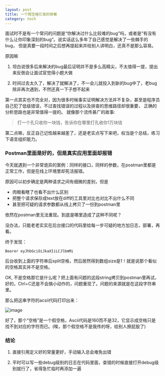 ```yaml
---
layout: post
title: 一个假空格引发的惨案
category: tech
---
```


面试时不是有一个常问的问题是“你解决过什么比较难的bug”吗，或者是“有没有什么让你印象深刻的bug”。说实话这么多年了自己感觉是解决了一些棘手的bug，
但是真要一段时间之后想再提起来并给别人讲明白，还真不是那么容易。

原因嘛

1. 坦白说很多后来解决的bug最后证明并不是多么高精尖，不太值得一提，提出来反倒会让面试官觉得小题大做

2. 时间过去太久了，解决了就解决了，不一会儿就投入到新的bug中了，老bug除非再次遇到，不然还真一下子想不起来 

第一点其实也不完全对，因为很多时候事实证明解决方法并不复杂，甚至是程序员自己犯了低级错误，不过查找错误的过程以及排查的思维路径却很重要，
正确的分析思路也是非常值得一提的。 就像那个流传甚广的故事:
> 打一个孔只收你一块钱，告诉你在哪里打孔收你1万块钱

第二点嘛，反正自己记性越来越差了，还是老实点写下来吧，权当是个总结，练习下语言组织能力。

### Postman里面是好的，但是真实应用里面却报错

今天就遇到一个非常诡异的案例：同样的接口，同样的参数，在postman里都是正常工作，但是在线上环境里却死活报错。

原因可以初步确定是两种请求之间有细微的差别，但是

- 肉眼看瞎了也看不出什么区别
- 把整个请求保存成text放在diff的工具里对比也对比不出什么不同
- 甚至把可疑的请求参数都从线上拷贝了一份到postman里

依然在postman里无法重现。到底是哪里造成了这种不同呢？

没办法，只能老老实实在后台接口的代码里给每一步可疑的地方加日志，部署，再看。

终于发现：

```
Bearer eyJhbGciOiJkaXIiLCJlbmMi
```

后台收到上面的字符串后split空格，然后居然得到数组size是1！就是说那个看似的空格其实并不是空格。

OK, 不是空格那它是什么呢？把上面有问题的这段string拷贝到postman里再试，好的，Ctrl+C还是不会搞小动作的，问题重现了。问题的来源就是在这段字符串里。

那么把这串字符的acsii代码打印出来：

![image](https://nsaufw.dm.files.1drv.com/y4m8uGa1Tt-T6mcJrMdUlNbQ4M5uk6Xsis1FhRWI1hLDOsZ6jK8GTPMpLgSIra0wD1_Z5jKKDGwqMR6JdfeGHq7mDrLMyC-Nq6pcelbIiPDGvWjUwphZtYC76juOaqeFdwQB1adk5DfTaNQ05d0CyjNGw_lRcEzSwKc4V9hJSwoEZBAf7oju0-Q_u6zFZ7rfHKw?width=129&height=376&cropmode=none)

好了，那个“空格”是一个假空格，Ascii代码是160而不是32，它显示成空格只是找不到对应的字符而已。(唉，那个假空格不是我传的呀，给别人擦屁股了)

### 结论

1. 直接引用定义好的常量更好，手动输入总会难免出错

2. 平时可以写一些debug级别的日志在代码里面，查错的时候直接打开debug级别就行了，省得急忙临时再添加一遍
